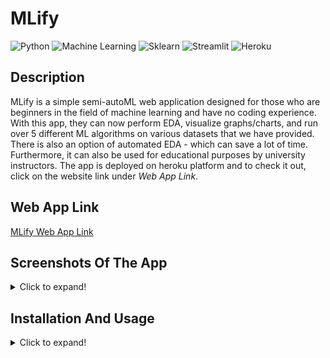 # MLify
  ![Python](https://img.shields.io/badge/-Python-black?style=flat&logo=python)
  ![Machine Learning](https://img.shields.io/badge/-Machine%20Learning-566be8?style=flat)
  ![Sklearn](https://img.shields.io/badge/-Sklearn-1fb30e?style=flat)
  ![Streamlit](https://img.shields.io/badge/-Streamlit-f0806c?style=flat)
  ![Heroku](https://img.shields.io/badge/-Heroku-6174c2?style=flat&logo=heroku)

## Description
   MLify is a simple semi-autoML web application designed for those who are beginners in the field of machine learning and have no coding experience. With this app, they can 
   now perform EDA, visualize graphs/charts, and run over 5 different ML algorithms on various datasets that we have provided. There is also an option of automated EDA - which can save a lot of time. Furthermore, it can also be used for educational purposes by university instructors. The app is deployed on heroku platform and to check it out, click on the website link under *Web App Link*.
   
## Web App Link
[MLify Web App Link](https://mlify.herokuapp.com/)

## Screenshots Of The App
<details>
  <summary>Click to expand!</summary>
  <br/>
  
![](/res/readme_res/Pic1.png)

![](/res/readme_res/Pic2.png)

![](/res/readme_res/Pic3.png)
</details>

## Installation And Usage
<details>
  <summary>Click to expand!</summary>
  <br/>
  
1. Installation
   - Download/clone this repository. Then open terminal (make sure you are in the project's directory).
   - Create a virtual environment using the command ````py -m venv yourVenvName```` and activate it using ````yourVenvName\Scripts\activate.bat````.
   - Then run the following command ````pip install -r requirements.txt````. With this, all the dependencies will be installed in your virtual environment. 
> **Note:** *If any dependency is missing or an error shows up, install it using ````pip install moduleName````*.

2. Usage
   - Open your project folder and go to the terminal and activate your virtual environment. Then type ````streamlit run src\main.py```` and the app will open in your web 
   browser. Now you can interact with it or play with the code and add your own features and if you wish - you can deploy your own version of MLify on heroku.

>**Note:** When specifying the path to images or any other resource in the source code - please note that the slashes used can be different based on the IDE/TextEditor you are using. Hence, refactor accordingly.
</details>
